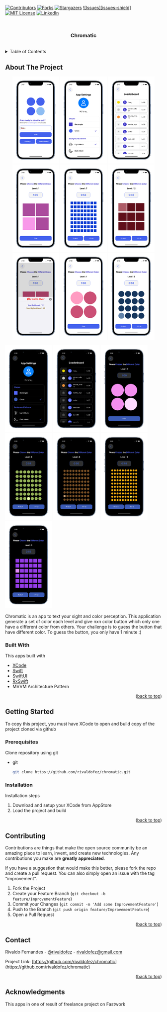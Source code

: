 <div id="top"></div>

[![Contributors][contributors-shield]][contributors-url]
[![Forks][forks-shield]][forks-url]
[![Stargazers][stars-shield]][stars-url]
[![Issues][issues-shield]][issues-url]
[![MIT License][license-shield]][license-url]
[![LinkedIn][linkedin-shield]][linkedin-url]


<!-- PROJECT LOGO -->
<br />
<div align="center">
  <h3 align="center">Chromatic</h3>
  </br>
</div>



<!-- TABLE OF CONTENTS -->
<details>
  <summary>Table of Contents</summary>
  <ol>
    <li>
      <a href="#about-the-project">About The Project</a>
      <ul>
        <li><a href="#built-with">Built With</a></li>
      </ul>
    </li>
    <li>
      <a href="#getting-started">Getting Started</a>
      <ul>
        <li><a href="#prerequisites">Prerequisites</a></li>
        <li><a href="#installation">Installation</a></li>
      </ul>
    </li>
    <li><a href="#contributing">Contributing</a></li>
    <li><a href="#contact">Contact</a></li>
    <li><a href="#acknowledgments">Acknowledgments</a></li>
  </ol>
</details>



<!-- ABOUT THE PROJECT -->
## About The Project

<p align="middle">
  <img src="Images/Image_1.png" width="150" />
  <img src="Images/image_2.png" width="150" /> 
  <img src="Images/Image_3.png" width="150" />
  <img src="Images/Image_4.png" width="150" /> 
  <img src="Images/Image_5.png" width="150" />
  <img src="Images/Image_6.png" width="150" /> 
  <img src="Images/Image_7.png" width="150" />
  <img src="Images/Image_8.png" width="150" /> 
  <img src="Images/Image_9.png" width="150" />
</p>
<p>
  <img src="Images/Image_12.png" width="150" /> 
  <img src="Images/Image_13.png" width="150" />
  <img src="Images/Image_14.png" width="150" /> 
  <img src="Images/Image_15.png" width="150" />
  <img src="Images/Image_16.png" width="150" /> 
  <img src="Images/Image_17.png" width="150" />
  <img src="Images/Image_18.png" width="150" />   
</p>

Chromatic is an app to text your sight and color perception. This application generate a set of color each level and give nxn color button which only one have a different color from others. Your challenge is to guess the button that have different color. To guess the button, you only have 1 minute :)



### Built With

This apps built with

* [XCode](https://developer.apple.com/xcode/)
* [Swift](https://developer.apple.com/swift/)
* [SwiftUI](https://developer.apple.com/xcode/swiftui/)
* [RxSwift](https://github.com/ReactiveX/RxSwift)
* MVVM Architecture Pattern

<p align="right">(<a href="#top">back to top</a>)</p>



<!-- GETTING STARTED -->
## Getting Started

To copy this project, you must have XCode to open and build copy of the project cloned via github

### Prerequisites

Clone repository using git
* git
  ```sh
  git clone https://github.com/rivaldofez/chromatic.git
  ```

### Installation

Installation steps

1. Download and setup your XCode from AppStore
2. Load the project and build

<p align="right">(<a href="#top">back to top</a>)</p>


<!-- CONTRIBUTING -->
## Contributing

Contributions are things that make the open source community be an amazing place to learn, invent, and create new technologies. Any contributions you make are **greatly appreciated**.

If you have a suggestion that would make this better, please fork the repo and create a pull request. You can also simply open an issue with the tag "improvement".

1. Fork the Project
2. Create your Feature Branch (`git checkout -b feature/ImprovementFeature`)
3. Commit your Changes (`git commit -m 'Add some ImprovementFeature'`)
4. Push to the Branch (`git push origin feature/ImprovementFeature`)
5. Open a Pull Request

<p align="right">(<a href="#top">back to top</a>)</p>


<!-- CONTACT -->
## Contact

Rivaldo Fernandes - [@rivaldofez](https://chromatic.com/rivaldofez) - rivaldofez@gmail.com

Project Link: [https://github.com/rivaldofez/chromatic](https://github.com/rivaldofez/chromatic)

<p align="right">(<a href="#top">back to top</a>)</p>



<!-- ACKNOWLEDGMENTS -->
## Acknowledgments

This apps in one of result of freelance project on Fastwork

<!-- MARKDOWN LINKS & IMAGES -->
<!-- https://www.markdownguide.org/basic-syntax/#reference-style-links -->
[contributors-shield]: https://img.shields.io/github/contributors/rivaldofez/chromatic.svg?style=for-the-badge

[contributors-url]: https://github.com/rivaldofez/chromatic/graphs/contributors

[forks-shield]: https://img.shields.io/github/forks/rivaldofez/chromatic.svg?style=for-the-badge

[forks-url]: https://github.com/rivaldofez/chromatic/network/members

[stars-shield]: https://img.shields.io/github/stars/rivaldofez/chromatic.svg?style=for-the-badge

[stars-url]: https://github.com/othneildrew/Best-README-Template/stargazers

[issues-url]: https://github.com/rivaldofez/chromatic/issues

[license-shield]: https://img.shields.io/github/license/rivaldofez/chromatic.svg?style=for-the-badge

[license-url]: https://github.com/rivaldofez/chromatic/blob/master/LICENSE.txt

[linkedin-shield]: https://img.shields.io/badge/-LinkedIn-black.svg?style=for-the-badge&logo=linkedin&colorB=555

[linkedin-url]: https://www.linkedin.com/in/rivaldofez